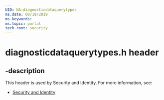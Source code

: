 ```yaml
---
UID: NA:diagnosticdataquerytypes
ms.date: 08/19/2019
ms.keywords: 
ms.topic: portal
tech.root: security
---
```


# diagnosticdataquerytypes.h header


## -description


This header is used by Security and Identity. For more information, see:

- [Security and Identity](../_security/index.md)

